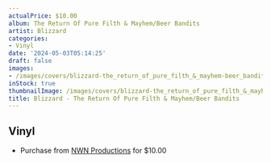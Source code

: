 ```yaml
---
actualPrice: $10.00
album: The Return Of Pure Filth & Mayhem/Beer Bandits
artist: Blizzard
categories:
- Vinyl
date: '2024-05-03T05:14:25'
draft: false
images:
- /images/covers/blizzard-the_return_of_pure_filth_&_mayhem-beer_bandits.jpg
inStock: true
thumbnailImage: /images/covers/blizzard-the_return_of_pure_filth_&_mayhem-beer_bandits-thumb.jpg
title: Blizzard - The Return Of Pure Filth & Mayhem/Beer Bandits
---
```


## Vinyl
* Purchase from [NWN Productions](http://shop.nwnprod.com/index.php?route=product/product&path=76&product_id=31961&sort=pd.name&order=ASC) for $10.00
